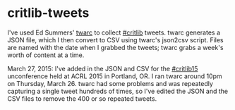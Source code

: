 # critlib-tweets
I've used Ed Summers' [twarc](https://github.com/edsu/twarc) to collect [#critlib](https://twitter.com/hashtag/critlib?src=hash) tweets. twarc generates a JSON file, which I then convert to CSV using twarc's json2csv script. Files are named with the date when I grabbed the tweets; twarc grabs a week's worth of content at a time.

March 27, 2015: I've added in the JSON and CSV for the [#critlib15](https://twitter.com/hashtag/critlib15?src=hash) unconference held at ACRL 2015 in Portland, OR. I ran twarc around 10pm on Thursday, March 26. twarc had some problems and was repeatedly capturing a single tweet hundreds of times, so I've edited the JSON and the CSV files to remove the 400 or so repeated tweets.

